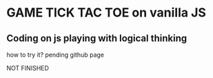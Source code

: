 # GAME TICK TAC TOE on vanilla JS

## Coding on js playing with logical thinking

how to try it? pending github page


NOT FINISHED
